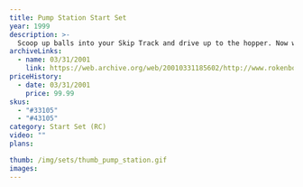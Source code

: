 ```yaml
---
title: Pump Station Start Set
year: 1999
description: >-
  Scoop up balls into your Skip Track and drive up to the hopper. Now with a simple bump and dump...drop your load, and be on your way. It's that easy! And that's only the beginning. Now, race through the piston arm and watch how cool it is to send balls up, down and around the plant until they slide into the quarry. Designed with multiple skill levels in-mind, maximum play value, and family time fun, even the youngest of Rokenbokers will be captivated by this world of imaginary play. Great for children ages 5 and up. Comes with 88 pieces including a Command Deck, one Control Pad, and a Skip Track vehicle. Includes 110 Volt A/C adapter and three AA batteries.
archiveLinks:
  - name: 03/31/2001
    link: https://web.archive.org/web/20010331185602/http://www.rokenbok.com/catalog/pd_ss_pump.html
priceHistory:
  - date: 03/31/2001
    price: 99.99
skus:
  - "#33105"
  - "#43105"
category: Start Set (RC)
video: ""
plans:

thumb: /img/sets/thumb_pump_station.gif
images:
---
```

